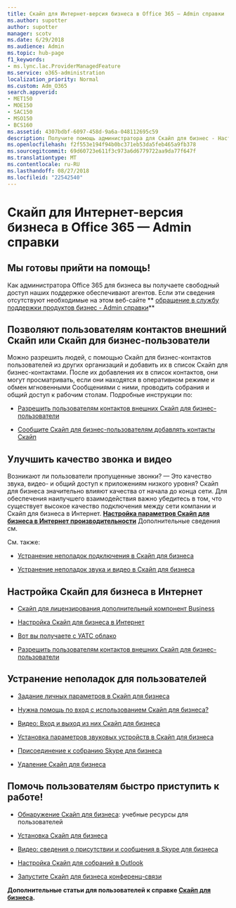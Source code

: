 ```yaml
---
title: Скайп для Интернет-версия бизнеса в Office 365 — Admin справки
ms.author: supotter
author: supotter
manager: scotv
ms.date: 6/29/2018
ms.audience: Admin
ms.topic: hub-page
f1_keywords:
- ms.lync.lac.ProviderManagedFeature
ms.service: o365-administration
localization_priority: Normal
ms.custom: Adm_O365
search.appverid:
- MET150
- MOE150
- SAC150
- MSO150
- BCS160
ms.assetid: 4307bdbf-6097-458d-9a6a-048112695c59
description: Получите помощь администратора для Скайп для бизнес - Настройка Скайп для бизнеса, вашей сети, собраний и обмена мгновенными Сообщениями и внешнего доступа для пользователей. Настройка параметров, устранение неполадок и просмотр отчетов об использовании.
ms.openlocfilehash: f2f553e194f94b0bc371eb53da5feb465a9fb378
ms.sourcegitcommit: 69d60723e611f3c973a6d6779722aa9da77f647f
ms.translationtype: MT
ms.contentlocale: ru-RU
ms.lasthandoff: 08/27/2018
ms.locfileid: "22542540"
---
```

# <a name="skype-for-business-online-in-office-365---admin-help"></a>Скайп для Интернет-версия бизнеса в Office 365 — Admin справки

## <a name="were-here-to-help"></a>Мы готовы прийти на помощь!

Как администратора Office 365 для бизнеса вы получаете свободный доступ наших поддержке обеспечивают агентов. Если эти сведения отсутствуют необходимые на этом веб-сайте ** [обращение в службу поддержки продуктов бизнес - Admin справки](https://support.office.com/article/32a17ca7-6fa0-4870-8a8d-e25ba4ccfd4b)**
  
## <a name="let-your-users-contact-external-skype-or-skype-for-business-users"></a>Позволяют пользователям контактов внешний Скайп или Скайп для бизнес-пользователи

Можно разрешить людей, с помощью Скайп для бизнес-контактов пользователей из других организаций и добавить их в список Скайп для бизнес-контактами. После их добавления их в список контактов, они могут просматривать, если они находятся в оперативном режиме и обмен мгновенными Сообщениями с ними, проводить собрания и общий доступ к рабочим столам. Подробные инструкции по:
  
- [Разрешить пользователям контактов внешних Скайп для бизнес-пользователи](https://support.office.com/article/b414873a-0059-4cd5-aea1-e5d0857dbc94)
    
- [Сообщите Скайп для бизнес-пользователям добавлять контакты Скайп](https://support.office.com/article/08666236-1894-42ae-8846-e49232bbc460)
    
## <a name="improve-call-and-video-quality"></a>Улучшить качество звонка и видео

Возникают ли пользователи пропущенные звонки? — Это качество звука, видео- и общий доступ к приложениям низкого уровня? Скайп для бизнеса значительно влияют качества от начала до конца сети. Для обеспечения наилучшего взаимодействия важно убедитесь в том, что существует высокое качество подключения между сети компании и Скайп для бизнеса в Интернет. **[Настройка параметров Скайп для бизнеса в Интернет производительности](tune-skype-for-business-online-performance.md)** Дополнительные сведения см. 
  
См. также:
  
- [Устранение неполадок подключения в Скайп для бизнеса](https://support.office.com/article/ca302828-783f-425c-bbe2-356348583771)
    
- [Устранение неполадок звука и видео в Скайп для бизнеса](https://support.office.com/article/62777bc6-c52b-47ae-84ba-a8905c3b71dc)
    
## <a name="set-up-skype-for-business-online"></a>Настройка Скайп для бизнеса в Интернет

- [Скайп для лицензирования дополнительный компонент Business](https://support.office.com/article/3ed752b1-5983-43f9-bcfd-760619ab40a7)
    
- [Настройка Скайп для бизнеса в Интернет](https://support.office.com/article/40296968-e779-4259-980b-c2de1c044c6e)
    
- [Вот вы получаете с УАТС облако](https://support.office.com/article/bc9756d1-8a2f-42c4-98f6-afb17c29231c)
    
- [Разрешить пользователям контактов внешних Скайп для бизнес-пользователи](https://support.office.com/article/b414873a-0059-4cd5-aea1-e5d0857dbc94)
    
## <a name="fix-problems-for-your-users"></a>Устранение неполадок для пользователей

- [Задание личных параметров в Скайп для бизнеса](https://support.office.com/article/68bacc31-71d3-44c3-a4d4-64da78c447aa#bkmk-stop-automatic-startup)
    
- [Нужна помощь по вход с использованием Скайп для бизнеса?](https://support.office.com/article/448b8ea7-5b33-444a-afd4-175fc9930d05)
    
- [Видео: Вход и выход из них Скайп для бизнеса](https://support.office.com/article/8abed4b3-ac48-493e-9d76-0e10140e9451)
    
- [Установка параметров звуковых устройств в Скайп для бизнеса](https://support.office.com/article/2533d929-9814-4349-8ae4-fca29246e2ff)
    
- [Присоединение к собранию Skype для бизнеса](https://support.office.com/article/3862be6d-758a-4064-a016-67c0febf3cd5)
    
- [Удаление Скайп для бизнеса](https://support.office.com/article/28C4A036-7F22-406C-B7F4-87894CBAF902)
    
## <a name="help-your-users-get-started-quickly"></a>Помочь пользователям быстро приступить к работе!

- [Обнаружение Скайп для бизнеса](https://support.office.com/article/8a3491a3-c095-4718-80cf-cbbe4afe4eba): учебные ресурсы для пользователей 
    
- [Установка Скайп для бизнеса](https://support.office.com/article/8a0d4da8-9d58-44f9-9759-5c8f340cb3fb)
    
- [Видео: сведения о присутствии и сообщения в Skype для бизнеса](https://support.office.com/article/c873b869-4ce0-4375-9bea-5de150eaf081)
    
- [Настройка Скайп для собраний в Outlook](https://support.office.com/article/b8305620-d16e-4667-989d-4a977aad6556)
    
- [Запустите Скайп для бизнеса конференц-связи](https://support.office.com/article/8dc8ac52-91ac-4db9-8672-11551fdaf997)
    
 **Дополнительные статьи для пользователей к справке [Скайп для бизнеса](https://support.office.com/article/4fbe07ce-6b15-4a06-bcf0-baea57890410).**
  


